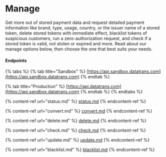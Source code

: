 # Manage

Get more out of stored payment data and request detailed payment information like brand, type, usage, country, or the issuer name of a stored token, delete stored tokens with immediate effect, blacklist tokens of suspicious customers, run a zero-authorization request, and check if a stored token is valid, not stolen or expired and more. Read about our manage options below, then choose the one that best suits your needs.

#### Endpoints

{% tabs %}
{% tab title="Sandbox" %}
[https://api.sandbox.datatrans.com](https://api.sandbox.datatrans.com)
{% endtab %}

{% tab title="Production" %}
[https://api.datatrans.com](https://api.sandbox.datatrans.com)
{% endtab %}
{% endtabs %}



{% content-ref url="status.md" %}
[status.md](status.md)
{% endcontent-ref %}

{% content-ref url="convert.md" %}
[convert.md](convert.md)
{% endcontent-ref %}

{% content-ref url="delete.md" %}
[delete.md](delete.md)
{% endcontent-ref %}

{% content-ref url="check.md" %}
[check.md](check.md)
{% endcontent-ref %}

{% content-ref url="update.md" %}
[update.md](update.md)
{% endcontent-ref %}

{% content-ref url="blacklist.md" %}
[blacklist.md](blacklist.md)
{% endcontent-ref %}
